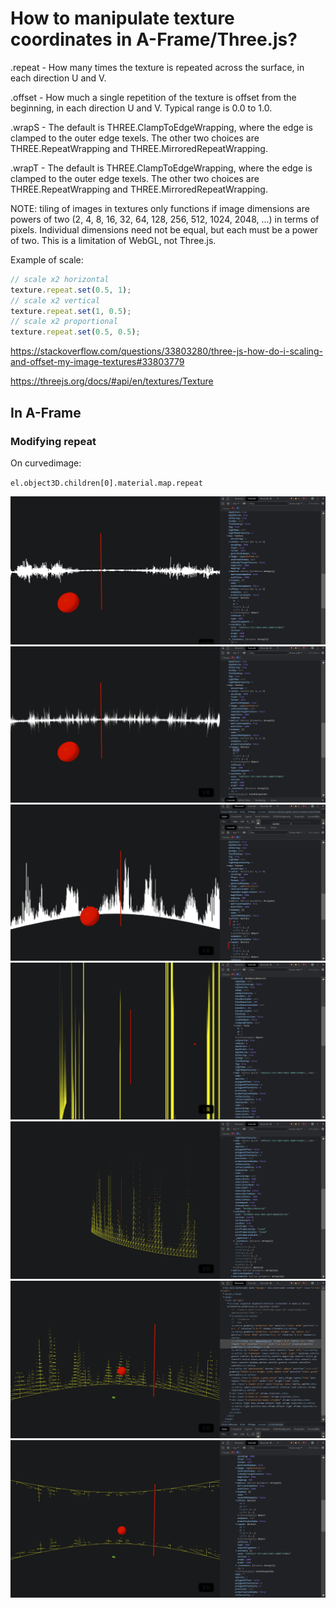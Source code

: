 # How to manipulate texture coordinates in A-Frame/Three.js?


.repeat - How many times the texture is repeated across the surface, in each direction U and V.

.offset - How much a single repetition of the texture is offset from the beginning, in each direction U and V. Typical range is 0.0 to 1.0.

.wrapS - The default is THREE.ClampToEdgeWrapping, where the edge is clamped to the outer edge texels. The other two choices are THREE.RepeatWrapping and THREE.MirroredRepeatWrapping.

.wrapT - The default is THREE.ClampToEdgeWrapping, where the edge is clamped to the outer edge texels. The other two choices are THREE.RepeatWrapping and THREE.MirroredRepeatWrapping.

NOTE: tiling of images in textures only functions if image dimensions are powers of two (2, 4, 8, 16, 32, 64, 128, 256, 512, 1024, 2048, ...) in terms of pixels. Individual dimensions need not be equal, but each must be a power of two. This is a limitation of WebGL, not Three.js.

Example of scale:

```js
// scale x2 horizontal
texture.repeat.set(0.5, 1);
// scale x2 vertical
texture.repeat.set(1, 0.5);
// scale x2 proportional
texture.repeat.set(0.5, 0.5);
```

https://stackoverflow.com/questions/33803280/three-js-how-do-i-scaling-and-offset-my-image-textures#33803779

https://threejs.org/docs/#api/en/textures/Texture

## In A-Frame

### Modifying repeat

On curvedimage:

`el.object3D.children[0].material.map.repeat`

![](Media/2022-02-27-21-39-39.png)
![](Media/2022-02-27-21-40-55.png)
![](Media/2022-02-27-21-43-42.png)
![](Media/2022-02-27-21-49-03.png)
![](Media/2022-02-27-21-50-18.png)
![](Media/2022-02-27-21-51-21.png)
![](Media/2022-02-27-21-51-53.png)